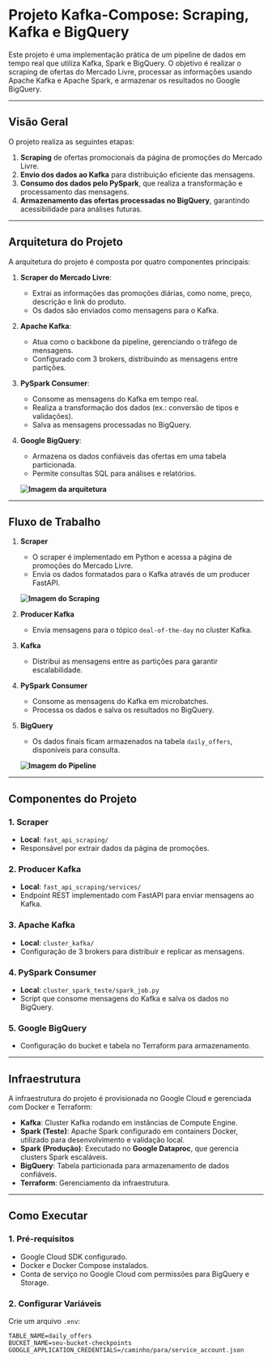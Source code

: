 # **Projeto Kafka-Compose: Scraping, Kafka e BigQuery**

Este projeto é uma implementação prática de um pipeline de dados em tempo real que utiliza Kafka, Spark e BigQuery. O objetivo é realizar o scraping de ofertas do Mercado Livre, processar as informações usando Apache Kafka e Apache Spark, e armazenar os resultados no Google BigQuery.

---

## **Visão Geral**

O projeto realiza as seguintes etapas:
1. **Scraping** de ofertas promocionais da página de promoções do Mercado Livre.
2. **Envio dos dados ao Kafka** para distribuição eficiente das mensagens.
3. **Consumo dos dados pelo PySpark**, que realiza a transformação e processamento das mensagens.
4. **Armazenamento das ofertas processadas no BigQuery**, garantindo acessibilidade para análises futuras.

---

## **Arquitetura do Projeto**

A arquitetura do projeto é composta por quatro componentes principais:

1. **Scraper do Mercado Livre**:
   - Extrai as informações das promoções diárias, como nome, preço, descrição e link do produto.
   - Os dados são enviados como mensagens para o Kafka.

2. **Apache Kafka**:
   - Atua como o backbone da pipeline, gerenciando o tráfego de mensagens.
   - Configurado com 3 brokers, distribuindo as mensagens entre partições.

3. **PySpark Consumer**:
   - Consome as mensagens do Kafka em tempo real.
   - Realiza a transformação dos dados (ex.: conversão de tipos e validações).
   - Salva as mensagens processadas no BigQuery.

4. **Google BigQuery**:
   - Armazena os dados confiáveis das ofertas em uma tabela particionada.
   - Permite consultas SQL para análises e relatórios.

   **![Imagem da arquitetura](path/to/scraping_image.png)**

---

## **Fluxo de Trabalho**

1. **Scraper**
   - O scraper é implementado em Python e acessa a página de promoções do Mercado Livre.
   - Envia os dados formatados para o Kafka através de um producer FastAPI.

   **![Imagem do Scraping](path/to/scraping_image.png)**

2. **Producer Kafka**
   - Envia mensagens para o tópico `deal-of-the-day` no cluster Kafka.

3. **Kafka**
   - Distribui as mensagens entre as partições para garantir escalabilidade.

4. **PySpark Consumer**
   - Consome as mensagens do Kafka em microbatches.
   - Processa os dados e salva os resultados no BigQuery.

5. **BigQuery**
   - Os dados finais ficam armazenados na tabela `daily_offers`, disponíveis para consulta.

   **![Imagem do Pipeline](path/to/pipeline_image.png)**

---

## **Componentes do Projeto**

### **1. Scraper**
- **Local**: `fast_api_scraping/`
- Responsável por extrair dados da página de promoções.

### **2. Producer Kafka**
- **Local**: `fast_api_scraping/services/`
- Endpoint REST implementado com FastAPI para enviar mensagens ao Kafka.

### **3. Apache Kafka**
- **Local**: `cluster_kafka/`
- Configuração de 3 brokers para distribuir e replicar as mensagens.

### **4. PySpark Consumer**
- **Local**: `cluster_spark_teste/spark_job.py`
- Script que consome mensagens do Kafka e salva os dados no BigQuery.

### **5. Google BigQuery**
- Configuração do bucket e tabela no Terraform para armazenamento.

---

## **Infraestrutura**

A infraestrutura do projeto é provisionada no Google Cloud e gerenciada com Docker e Terraform:
- **Kafka**: Cluster Kafka rodando em instâncias de Compute Engine.
- **Spark (Teste)**: Apache Spark configurado em containers Docker, utilizado para desenvolvimento e validação local.
- **Spark (Produção)**: Executado no **Google Dataproc**, que gerencia clusters Spark escaláveis.
- **BigQuery**: Tabela particionada para armazenamento de dados confiáveis.
- **Terraform**: Gerenciamento da infraestrutura.



---

## **Como Executar**

### **1. Pré-requisitos**
- Google Cloud SDK configurado.
- Docker e Docker Compose instalados.
- Conta de serviço no Google Cloud com permissões para BigQuery e Storage.

### **2. Configurar Variáveis**
Crie um arquivo `.env`:
```env
TABLE_NAME=daily_offers
BUCKET_NAME=seu-bucket-checkpoints
GOOGLE_APPLICATION_CREDENTIALS=/caminho/para/service_account.json
